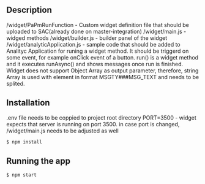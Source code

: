 ## Description

/widget/PaPmRunFunction - Custom widget definition file that should be uploaded to SAC(already done on master-integration)
/widget/main.js - widged methods
/widget/builder.js - builder panel of the widget
/widget/analyticApplication.js - sample code that should be added to Analityc Application for runing a widget method. It should be triggerd on some event, for example onClick event of a button. run() is a widget method and it executes runAsync() and shows messages once run is finished. Widget does not support Object Array as output parameter, therefore, string Array is used with element in format MSGTY###MSG_TEXT and needs to be splited.

## Installation

.env file needs to be coppied to project root directory
PORT=3500 - widget expects that server is running on port 3500. in case port is changed, /widget/main.js needs to be adjusted as well

```bash
$ npm install
```

## Running the app

```bash
$ npm start
```
